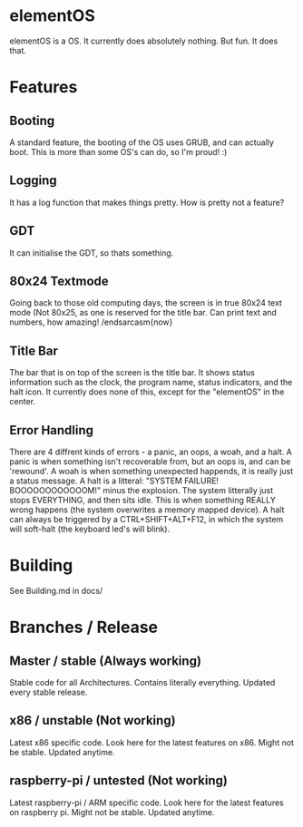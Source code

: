elementOS
========
elementOS is a OS. It currently does absolutely nothing. But fun. It does that.

Features
========
Booting
--------
A standard feature, the booting of the OS uses GRUB, and can actually boot. This is more than some OS's can do, so I'm proud! :)

Logging
--------
It has a log function that makes things pretty. How is pretty not a feature?

GDT
--------
It can initialise the GDT, so thats something.

80x24 Textmode
--------
Going back to those old computing days, the screen is in true 80x24 text mode (Not 80x25, as one is reserved for the title bar. Can print text and numbers, how amazing! /endsarcasm{now}

Title Bar
--------
The bar that is on top of the screen is the title bar. It shows status information such as the clock, the program name, status indicators, and the halt icon. It currently does none of this, except for the "elementOS" in the center.

Error Handling
--------
There are 4 diffrent kinds of errors - a panic, an oops, a woah, and a halt. A panic is when something isn't recoverable from, but an oops is, and can be 'rewound'. A woah is when something unexpected happends, it is really just a status message. A halt is a litteral: "SYSTEM FAILURE! BOOOOOOOOOOOOM!" minus the explosion. The system litterally just stops EVERYTHING, and then sits idle. This is when something REALLY wrong happens (the system overwrites a memory mapped device). A halt can always be triggered by a CTRL+SHIFT+ALT+F12, in which the system will soft-halt (the keyboard led's will blink).

Building
========
See Building.md in docs/

Branches / Release
========

Master / stable (Always working)
--------
Stable code for all Architectures. Contains literally everything. Updated every stable release.

x86 / unstable (Not working)
--------
Latest x86 specific code. Look here for the latest features on x86. Might not be stable. Updated anytime.

raspberry-pi / untested (Not working)
--------
Latest raspberry-pi / ARM specific code. Look here for the latest features on raspberry pi. Might not be stable. Updated anytime. 
